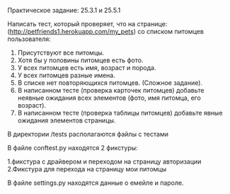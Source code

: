 Практическое задание: 25.3.1 и 25.5.1

Написать тест, который проверяет, что на странице: (http://petfriends1.herokuapp.com/my_pets) со списком питомцев пользователя:

1. Присутствуют все питомцы.
2. Хотя бы у половины питомцев есть фото. 
3. У всех питомцев есть имя, возраст и порода.
4. У всех питомцев разные имена.
5. В списке нет повторяющихся питомцев. (Сложное задание).
6. В написанном тесте (проверка карточек питомцев) добавьте неявные ожидания всех элементов (фото, имя питомца, его возраст).
7. В написанном тесте (проверка таблицы питомцев) добавьте явные ожидания элементов страницы.


В директории /tests располагаются файлы с тестами

В файле conftest.py находятся 2 фикстуры:

1.фикстура с драйвером и переходом на страницу авторизации
2.Фикстура для перехода на страницу мои питомцы

В файле settings.py находятся данные о емейле и пароле.
